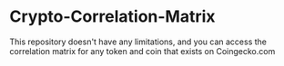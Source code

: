 # Crypto-Correlation-Matrix
This repository doesn't have any limitations, and you can access the correlation matrix for any token and coin that exists on Coingecko.com
